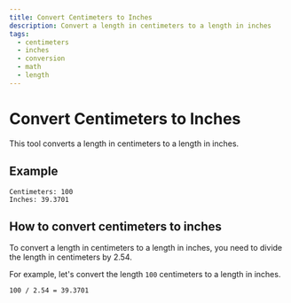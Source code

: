```yaml
---
title: Convert Centimeters to Inches
description: Convert a length in centimeters to a length in inches
tags:
  - centimeters
  - inches
  - conversion
  - math
  - length
---
```


# Convert Centimeters to Inches

This tool converts a length in centimeters to a length in inches.

## Example

```text
Centimeters: 100
Inches: 39.3701
```

## How to convert centimeters to inches

To convert a length in centimeters to a length in inches, you need to divide the length in centimeters by 2.54.

For example, let's convert the length `100` centimeters to a length in inches.

```text
100 / 2.54 = 39.3701
```
